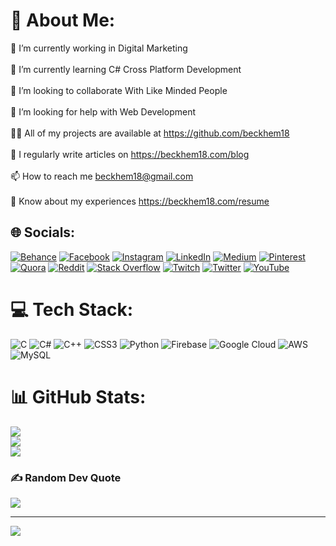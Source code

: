 # 💫 About Me:
🔭 I’m currently working in Digital Marketing<br><br>🌱 I’m currently learning C# Cross Platform Development<br><br>👯 I’m looking to collaborate With Like Minded People<br><br>🤝 I’m looking for help with Web Development<br><br>👨‍💻 All of my projects are available at https://github.com/beckhem18<br><br>📝 I regularly write articles on https://beckhem18.com/blog<br><br>📫 How to reach me beckhem18@gmail.com<br><br>📄 Know about my experiences https://beckhem18.com/resume


## 🌐 Socials:
[![Behance](https://img.shields.io/badge/Behance-1769ff?logo=behance&logoColor=white)](https://behance.net/beckhem18) [![Facebook](https://img.shields.io/badge/Facebook-%231877F2.svg?logo=Facebook&logoColor=white)](https://facebook.com/beckhem18) [![Instagram](https://img.shields.io/badge/Instagram-%23E4405F.svg?logo=Instagram&logoColor=white)](https://instagram.com/beckhem18) [![LinkedIn](https://img.shields.io/badge/LinkedIn-%230077B5.svg?logo=linkedin&logoColor=white)](https://linkedin.com/in/beckhem18) [![Medium](https://img.shields.io/badge/Medium-12100E?logo=medium&logoColor=white)](https://medium.com/@beckhem18) [![Pinterest](https://img.shields.io/badge/Pinterest-%23E60023.svg?logo=Pinterest&logoColor=white)](https://pinterest.com/beckhem18) [![Quora](https://img.shields.io/badge/Quora-%23B92B27.svg?logo=Quora&logoColor=white)](https://quora.com/profile/beckhem18) [![Reddit](https://img.shields.io/badge/Reddit-%23FF4500.svg?logo=Reddit&logoColor=white)](https://reddit.com/user/beckhem18) [![Stack Overflow](https://img.shields.io/badge/-Stackoverflow-FE7A16?logo=stack-overflow&logoColor=white)](https://stackoverflow.com/users/beckhem18) [![Twitch](https://img.shields.io/badge/Twitch-%239146FF.svg?logo=Twitch&logoColor=white)](https://twitch.tv/beckhem18) [![Twitter](https://img.shields.io/badge/Twitter-%231DA1F2.svg?logo=Twitter&logoColor=white)](https://twitter.com/beckhem18) [![YouTube](https://img.shields.io/badge/YouTube-%23FF0000.svg?logo=YouTube&logoColor=white)](https://youtube.com/c/beckhem18) 

# 💻 Tech Stack:
![C](https://img.shields.io/badge/c-%2300599C.svg?style=plastic&logo=c&logoColor=white) ![C#](https://img.shields.io/badge/c%23-%23239120.svg?style=plastic&logo=c-sharp&logoColor=white) ![C++](https://img.shields.io/badge/c++-%2300599C.svg?style=plastic&logo=c%2B%2B&logoColor=white) ![CSS3](https://img.shields.io/badge/css3-%231572B6.svg?style=plastic&logo=css3&logoColor=white) ![Python](https://img.shields.io/badge/python-3670A0?style=plastic&logo=python&logoColor=ffdd54) ![Firebase](https://img.shields.io/badge/firebase-%23039BE5.svg?style=plastic&logo=firebase) ![Google Cloud](https://img.shields.io/badge/Google%20Cloud-%234285F4.svg?style=plastic&logo=google-cloud&logoColor=white) ![AWS](https://img.shields.io/badge/AWS-%23FF9900.svg?style=plastic&logo=amazon-aws&logoColor=white) ![MySQL](https://img.shields.io/badge/mysql-%2300f.svg?style=plastic&logo=mysql&logoColor=white)
# 📊 GitHub Stats:
![](https://github-readme-stats.vercel.app/api?username=beckhem18&theme=tokyonight&hide_border=false&include_all_commits=true&count_private=false)<br/>
![](https://github-readme-streak-stats.herokuapp.com/?user=beckhem18&theme=tokyonight&hide_border=false)<br/>
![](https://github-readme-stats.vercel.app/api/top-langs/?username=beckhem18&theme=tokyonight&hide_border=false&include_all_commits=true&count_private=false&layout=compact)

### ✍️ Random Dev Quote
![](https://quotes-github-readme.vercel.app/api?type=horizontal&theme=tokyonight)

---
[![](https://visitcount.itsvg.in/api?id=beckhem18&icon=0&color=9)](https://visitcount.itsvg.in)

<!-- Proudly created with GPRM ( https://gprm.itsvg.in ) -->
